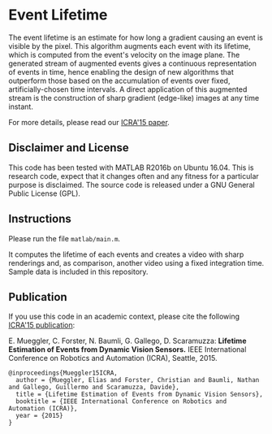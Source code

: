 # Event Lifetime

The event lifetime is an estimate for how long a gradient causing an event is visible by the pixel.
This algorithm augments each event with its lifetime, which is computed from the event's velocity on the image plane.
The generated stream of augmented events gives a continuous representation of events in time, hence enabling the design of new algorithms that outperform those based on the accumulation of events over fixed, artificially-chosen time intervals.
A direct application of this augmented stream is the construction of sharp gradient (edge-like) images at any time instant.

For more details, please read our [ICRA'15 paper](http://rpg.ifi.uzh.ch/docs/ICRA15_Mueggler.pdf).

## Disclaimer and License

This code has been tested with MATLAB R2016b on Ubuntu 16.04.
This is research code, expect that it changes often and any fitness for a particular purpose is disclaimed.
The source code is released under a GNU General Public License (GPL).


## Instructions

Please run the file `matlab/main.m`.

It computes the lifetime of each events and creates a video with sharp renderings and, as comparison, another video using a fixed integration time.
Sample data is included in this repository.


## Publication

If you use this code in an academic context, please cite the following [ICRA'15 publication](http://rpg.ifi.uzh.ch/docs/ICRA15_Mueggler.pdf):

E. Mueggler, C. Forster, N. Baumli, G. Gallego, D. Scaramuzza:
**Lifetime Estimation of Events from Dynamic Vision Sensors.**
IEEE International Conference on Robotics and Automation (ICRA), Seattle, 2015.

    @inproceedings{Mueggler15ICRA,
      author = {Mueggler, Elias and Forster, Christian and Baumli, Nathan and Gallego, Guillermo and Scaramuzza, Davide},
      title = {Lifetime Estimation of Events from Dynamic Vision Sensors},
      booktitle = {IEEE International Conference on Robotics and Automation (ICRA)},
      year = {2015}
    }
